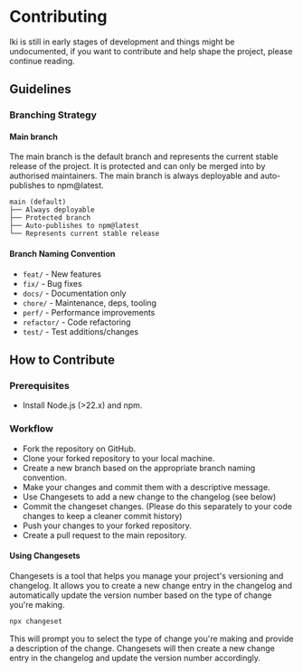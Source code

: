 # Contributing

Iki is still in early stages of development and things might be undocumented, if you want to contribute and help shape the project, please continue reading.

## Guidelines

### Branching Strategy

#### Main branch

The main branch is the default branch and represents the current stable release of the project. It is protected and can only be merged into by authorised maintainers. The main branch is always deployable and auto-publishes to npm@latest.

```
main (default)
├── Always deployable
├── Protected branch
├── Auto-publishes to npm@latest
└── Represents current stable release
```

#### Branch Naming Convention

- `feat/` - New features
- `fix/` - Bug fixes
- `docs/` - Documentation only
- `chore/` - Maintenance, deps, tooling
- `perf/` - Performance improvements
- `refactor/` - Code refactoring
- `test/` - Test additions/changes

## How to Contribute

### Prerequisites

- Install Node.js (>22.x) and npm.

### Workflow

- Fork the repository on GitHub.
- Clone your forked repository to your local machine.
- Create a new branch based on the appropriate branch naming convention.
- Make your changes and commit them with a descriptive message.
- Use Changesets to add a new change to the changelog (see below)
- Commit the changeset changes. (Please do this separately to your code changes to keep a cleaner commit history)
- Push your changes to your forked repository.
- Create a pull request to the main repository.

#### Using Changesets

Changesets is a tool that helps you manage your project's versioning and changelog. It allows you to create a new change entry in the changelog and automatically update the version number based on the type of change you're making.

```bash
npx changeset
```

This will prompt you to select the type of change you're making and provide a description of the change. Changesets will then create a new change entry in the changelog and update the version number accordingly.
